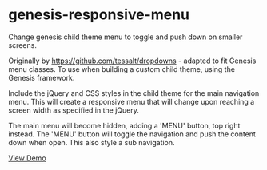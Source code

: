 genesis-responsive-menu
=======================

Change genesis child theme menu to toggle and push down on smaller screens.

Originally by <a href="https://github.com/tessalt/dropdowns">https://github.com/tessalt/dropdowns</a> - adapted to fit Genesis menu classes.
To use when building a custom child theme, using the Genesis framework.

Include the jQuery and CSS styles in the child theme for the main navigation menu. 
This will create a responsive menu that will change upon reaching a screen width as specified in the jQuery.

The main menu will become hidden, adding a 'MENU' button, top right instead. 
The 'MENU' button will toggle the navigation and push the content down when open.
This also style a sub navigation.

<a href="http://elzette.github.io/genesis-responsive-menu/">View Demo</a>
